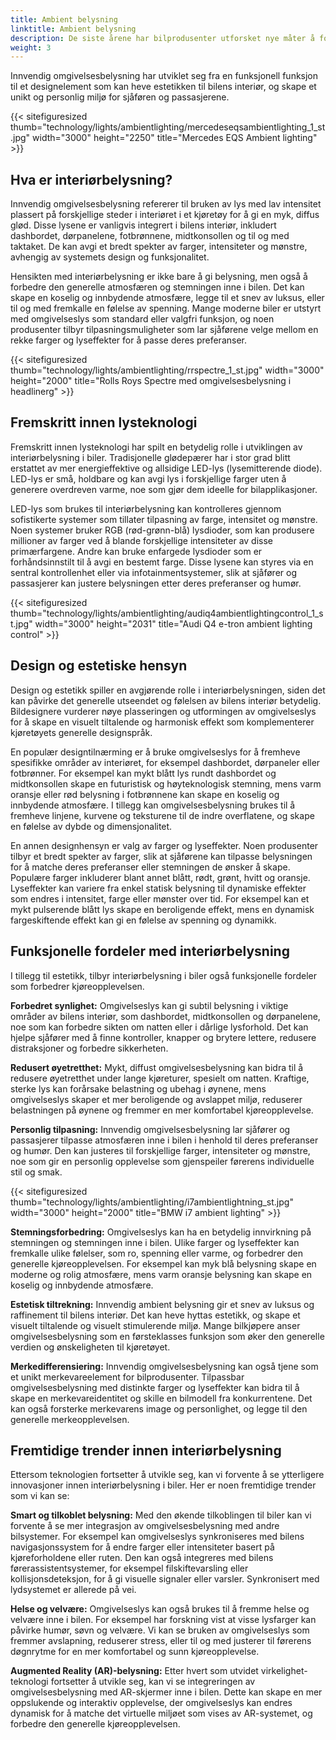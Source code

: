 ```yaml
---
title: Ambient belysning
linktitle: Ambient belysning
description: De siste årene har bilprodusenter utforsket nye måter å forbedre opplevelsen i bilen på, og går utover bare ytelse og komfort. En slik innovasjon som har blitt populær er interiørbelysning, som bruker strategisk plasserte lys for å skape en visuelt tiltalende og avslappende atmosfære inne i kjøretøyet.
weight: 3
---
```

<!-- markdownlint-disable MD033 -->
 Innvendig omgivelsesbelysning har utviklet seg fra en funksjonell funksjon til et designelement som kan heve estetikken til bilens interiør, og skape et unikt og personlig miljø for sjåføren og passasjerene.

{{< sitefiguresized thumb="technology/lights/ambientlighting/mercedeseqsambientlighting_1_st.jpg" width="3000" height="2250" title="Mercedes EQS Ambient lighting" >}}

## Hva er interiørbelysning?

Innvendig omgivelsesbelysning refererer til bruken av lys med lav intensitet plassert på forskjellige steder i interiøret i et kjøretøy for å gi en myk, diffus glød. Disse lysene er vanligvis integrert i bilens interiør, inkludert dashbordet, dørpanelene, fotbrønnene, midtkonsollen og til og med taktaket. De kan avgi et bredt spekter av farger, intensiteter og mønstre, avhengig av systemets design og funksjonalitet.

Hensikten med interiørbelysning er ikke bare å gi belysning, men også å forbedre den generelle atmosfæren og stemningen inne i bilen. Det kan skape en koselig og innbydende atmosfære, legge til et snev av luksus, eller til og med fremkalle en følelse av spenning. Mange moderne biler er utstyrt med omgivelseslys som standard eller valgfri funksjon, og noen produsenter tilbyr tilpasningsmuligheter som lar sjåførene velge mellom en rekke farger og lyseffekter for å passe deres preferanser.

{{< sitefiguresized thumb="technology/lights/ambientlighting/rrspectre_1_st.jpg" width="3000" height="2000" title="Rolls Roys Spectre med omgivelsesbelysning i headlinerg" >}}

## Fremskritt innen lysteknologi

Fremskritt innen lysteknologi har spilt en betydelig rolle i utviklingen av interiørbelysning i biler. Tradisjonelle glødepærer har i stor grad blitt erstattet av mer energieffektive og allsidige LED-lys (lysemitterende diode). LED-lys er små, holdbare og kan avgi lys i forskjellige farger uten å generere overdreven varme, noe som gjør dem ideelle for bilapplikasjoner.

LED-lys som brukes til interiørbelysning kan kontrolleres gjennom sofistikerte systemer som tillater tilpasning av farge, intensitet og mønstre. Noen systemer bruker RGB (rød-grønn-blå) lysdioder, som kan produsere millioner av farger ved å blande forskjellige intensiteter av disse primærfargene. Andre kan bruke enfargede lysdioder som er forhåndsinnstilt til å avgi en bestemt farge. Disse lysene kan styres via en sentral kontrollenhet eller via infotainmentsystemer, slik at sjåfører og passasjerer kan justere belysningen etter deres preferanser og humør.

{{< sitefiguresized thumb="technology/lights/ambientlighting/audiq4ambientlightingcontrol_1_st.jpg" width="3000" height="2031" title="Audi Q4 e-tron ambient lighting control" >}}

## Design og estetiske hensyn

Design og estetikk spiller en avgjørende rolle i interiørbelysningen, siden det kan påvirke det generelle utseendet og følelsen av bilens interiør betydelig. Bildesignere vurderer nøye plasseringen og utformingen av omgivelseslys for å skape en visuelt tiltalende og harmonisk effekt som komplementerer kjøretøyets generelle designspråk.

En populær designtilnærming er å bruke omgivelseslys for å fremheve spesifikke områder av interiøret, for eksempel dashbordet, dørpaneler eller fotbrønner. For eksempel kan mykt blått lys rundt dashbordet og midtkonsollen skape en futuristisk og høyteknologisk stemning, mens varm oransje eller rød belysning i fotbrønnene kan skape en koselig og innbydende atmosfære. I tillegg kan omgivelsesbelysning brukes til å fremheve linjene, kurvene og teksturene til de indre overflatene, og skape en følelse av dybde og dimensjonalitet.

En annen designhensyn er valg av farger og lyseffekter. Noen produsenter tilbyr et bredt spekter av farger, slik at sjåførene kan tilpasse belysningen for å matche deres preferanser eller stemningen de ønsker å skape. Populære farger inkluderer blant annet blått, rødt, grønt, hvitt og oransje. Lyseffekter kan variere fra enkel statisk belysning til dynamiske effekter som endres i intensitet, farge eller mønster over tid. For eksempel kan et mykt pulserende blått lys skape en beroligende effekt, mens en dynamisk fargeskiftende effekt kan gi en følelse av spenning og dynamikk.

## Funksjonelle fordeler med interiørbelysning

I tillegg til estetikk, tilbyr interiørbelysning i biler også funksjonelle fordeler som forbedrer kjøreopplevelsen.

**Forbedret synlighet:** Omgivelseslys kan gi subtil belysning i viktige områder av bilens interiør, som dashbordet, midtkonsollen og dørpanelene, noe som kan forbedre sikten om natten eller i dårlige lysforhold. Det kan hjelpe sjåfører med å finne kontroller, knapper og brytere lettere, redusere distraksjoner og forbedre sikkerheten.

**Redusert øyetretthet:** Mykt, diffust omgivelsesbelysning kan bidra til å redusere øyetretthet under lange kjøreturer, spesielt om natten. Kraftige, sterke lys kan forårsake belastning og ubehag i øynene, mens omgivelseslys skaper et mer beroligende og avslappet miljø, reduserer belastningen på øynene og fremmer en mer komfortabel kjøreopplevelse.

**Personlig tilpasning:** Innvendig omgivelsesbelysning lar sjåfører og passasjerer tilpasse atmosfæren inne i bilen i henhold til deres preferanser og humør. Den kan justeres til forskjellige farger, intensiteter og mønstre, noe som gir en personlig opplevelse som gjenspeiler førerens individuelle stil og smak.

{{< sitefiguresized thumb="technology/lights/ambientlighting/i7ambientlightning_st.jpg" width="3000" height="2000" title="BMW i7 ambient lighting" >}}

**Stemningsforbedring:** Omgivelseslys kan ha en betydelig innvirkning på stemningen og stemningen inne i bilen. Ulike farger og lyseffekter kan fremkalle ulike følelser, som ro, spenning eller varme, og forbedrer den generelle kjøreopplevelsen. For eksempel kan myk blå belysning skape en moderne og rolig atmosfære, mens varm oransje belysning kan skape en koselig og innbydende atmosfære.

**Estetisk tiltrekning:** Innvendig ambient belysning gir et snev av luksus og raffinement til bilens interiør. Det kan heve hyttas estetikk, og skape et visuelt tiltalende og visuelt stimulerende miljø. Mange bilkjøpere anser omgivelsesbelysning som en førsteklasses funksjon som øker den generelle verdien og ønskeligheten til kjøretøyet.

**Merkedifferensiering:** Innvendig omgivelsesbelysning kan også tjene som et unikt merkevareelement for bilprodusenter. Tilpassbar omgivelsesbelysning med distinkte farger og lyseffekter kan bidra til å skape en merkevareidentitet og skille en bilmodell fra konkurrentene. Det kan også forsterke merkevarens image og personlighet, og legge til den generelle merkeopplevelsen.

## Fremtidige trender innen interiørbelysning

Ettersom teknologien fortsetter å utvikle seg, kan vi forvente å se ytterligere innovasjoner innen interiørbelysning i biler. Her er noen fremtidige trender som vi kan se:

**Smart og tilkoblet belysning:** Med den økende tilkoblingen til biler kan vi forvente å se mer integrasjon av omgivelsesbelysning med andre bilsystemer. For eksempel kan omgivelseslys synkroniseres med bilens navigasjonssystem for å endre farger eller intensiteter basert på kjøreforholdene eller ruten. Den kan også integreres med bilens førerassistentsystemer, for eksempel filskiftevarsling eller kollisjonsdeteksjon, for å gi visuelle signaler eller varsler. Synkronisert med lydsystemet er allerede på vei.

**Helse og velvære:** Omgivelseslys kan også brukes til å fremme helse og velvære inne i bilen. For eksempel har forskning vist at visse lysfarger kan påvirke humør, søvn og velvære. Vi kan se bruken av omgivelseslys som fremmer avslapning, reduserer stress, eller til og med justerer til førerens døgnrytme for en mer komfortabel og sunn kjøreopplevelse.

**Augmented Reality (AR)-belysning:** Etter hvert som utvidet virkelighet-teknologi fortsetter å utvikle seg, kan vi se integreringen av omgivelsesbelysning med AR-skjermer inne i bilen. Dette kan skape en mer oppslukende og interaktiv opplevelse, der omgivelseslys kan endres dynamisk for å matche det virtuelle miljøet som vises av AR-systemet, og forbedre den generelle kjøreopplevelsen.
